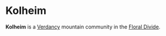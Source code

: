 # Kolheim

**Kolheim** is a [Verdancy](../) mountain community in the [Floral Divide](../../../mote/esterfell/lenya/floral-divide).
